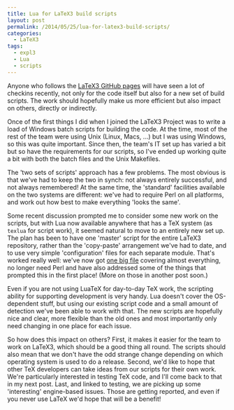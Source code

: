 ```yaml
---
title: Lua for LaTeX3 build scripts
layout: post
permalink: /2014/05/25/lua-for-latex3-build-scripts/
categories:
  - LaTeX3
tags:
  - expl3
  - Lua
  - scripts
---
```

Anyone who follows the [LaTeX3 GitHub pages](https://github.com/latex3/svn-mirror) will have seen a lot of checkins recently, not only for the code itself but also for a new set of build scripts. The work should hopefully make us more efficient but also impact on others, directly or indirectly.

Once of the first things I did when I joined the LaTeX3 Project was to write a load of Windows batch scripts for building the code. At the time, most of the rest of the team were using Unix (Linux, Macs, ...) but I was using Windows, so this was quite important. Since then, the team's IT set up has varied a bit but so have the requirements for our scripts, so I've ended up working quite a bit with both the batch files and the Unix Makefiles.

The 'two sets of scripts' approach has a few problems. The most obvious is that we've had to keep the two in synch: not always entirely successful, and not always remembered! At the same time, the 'standard' facilities available on the two systems are different: we've had to require Perl on all platforms, and work out how best to make everything 'looks the same'.

Some recent discussion prompted me to consider some new work on the scripts, but with Lua now available anywhere that has a TeX system (as `texlua` for script work), it seemed natural to move to an entirely new set up. The plan has been to have one 'master' script for the entire LaTeX3 repository, rather than the 'copy-paste' arrangement we've had to date, and to use very simple 'configuration' files for each separate module. That's worked really well: we've now got [one big file](https://github.com/latex3/l3build/blob/master/l3build.lua) covering almost everything, no longer need Perl and have also addressed some of the things that prompted this in the first place! (More on those in another post soon.)

Even if you are not using LuaTeX for day-to-day TeX work, the scripting ability for supporting development is very handy. Lua doesn't cover the OS-dependent stuff, but using our existing script code and a small amount of detection we've been able to work with that. The new scripts are hopefully nice and clear, more flexible than the old ones and most importantly only need changing in one place for each issue.

So how does this impact on others? First, it makes it easier for the team to work on LaTeX3, which should be a good thing all round. The scripts should also mean that we don't have the odd strange change depending on which operating system is used to do a release. Second, we'd like to hope that other TeX developers can take ideas from our scripts for their own work. We're particularly interested in testing TeX code, and I'll come back to that in my next post. Last, and linked to testing, we are picking up some 'interesting' engine-based issues. Those are getting reported, and even if you never use LaTeX we'd hope that will be a benefit!
